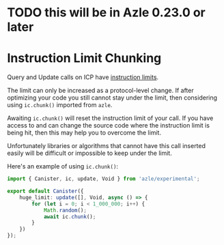 # TODO this will be in Azle 0.23.0 or later

# Instruction Limit Chunking

Query and Update calls on ICP have <a href="https://internetcomputer.org/docs/current/developer-docs/smart-contracts/maintain/resource-limits" target="_blank">instruction limits</a>.

The limit can only be increased as a protocol-level change. If after optimizing your code you still cannot stay under the limit, then considering using `ic.chunk()` imported from `azle`.

Awaiting `ic.chunk()` will reset the instruction limit of your call. If you have access to and can change the source code where the instruction limit is being hit, then this may help you to overcome the limit.

Unfortunately libraries or algorithms that cannot have this call inserted easily will be difficult or impossible to keep under the limit.

Here's an example of using `ic.chunk()`:

```typescript
import { Canister, ic, update, Void } from 'azle/experimental';

export default Canister({
    huge_limit: update([], Void, async () => {
        for (let i = 0; i < 1_000_000; i++) {
            Math.random();
            await ic.chunk();
        }
    })
});
```

